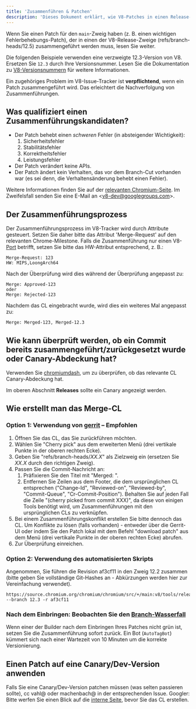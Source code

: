 ```yaml
---
title: 'Zusammenführen & Patchen'
description: 'Dieses Dokument erklärt, wie V8-Patches in einen Release-Zweig zusammengeführt werden.'
---
```

Wenn Sie einen Patch für den `main`-Zweig haben (z. B. einen wichtigen Fehlerbehebungs-Patch), der in einen der V8-Release-Zweige (refs/branch-heads/12.5) zusammengeführt werden muss, lesen Sie weiter.

Die folgenden Beispiele verwenden eine verzweigte 12.3-Version von V8. Ersetzen Sie `12.3` durch Ihre Versionsnummer. Lesen Sie die Dokumentation zu [V8-Versionsnummern](/docs/version-numbers) für weitere Informationen.

Ein zugehöriges Problem im V8-Issue-Tracker ist **verpflichtend**, wenn ein Patch zusammengeführt wird. Das erleichtert die Nachverfolgung von Zusammenführungen.

## Was qualifiziert einen Zusammenführungskandidaten?

- Der Patch behebt einen *schweren* Fehler (in absteigender Wichtigkeit):
    1. Sicherheitsfehler
    1. Stabilitätsfehler
    1. Korrektheitsfehler
    1. Leistungsfehler
- Der Patch verändert keine APIs.
- Der Patch ändert kein Verhalten, das vor dem Branch-Cut vorhanden war (es sei denn, die Verhaltensänderung behebt einen Fehler).

Weitere Informationen finden Sie auf der [relevanten Chromium-Seite](https://chromium.googlesource.com/chromium/src/+/HEAD/docs/process/merge_request.md). Im Zweifelsfall senden Sie eine E-Mail an &lt;v8-dev@googlegroups.com>.

## Der Zusammenführungsprozess

Der Zusammenführungsprozess im V8-Tracker wird durch Attribute gesteuert. Setzen Sie daher bitte das Attribut 'Merge-Request' auf den relevanten Chrome-Milestone. Falls die Zusammenführung nur einen V8-[Port](https://v8.dev/docs/ports) betrifft, setzen Sie bitte das HW-Attribut entsprechend, z. B.:

```
Merge-Request: 123
HW: MIPS,LoongArch64
```

Nach der Überprüfung wird dies während der Überprüfung angepasst zu:

```
Merge: Approved-123
oder
Merge: Rejected-123
```

Nachdem das CL eingebracht wurde, wird dies ein weiteres Mal angepasst zu:

```
Merge: Merged-123, Merged-12.3
```

## Wie kann überprüft werden, ob ein Commit bereits zusammengeführt/zurückgesetzt wurde oder Canary-Abdeckung hat?

Verwenden Sie [chromiumdash](https://chromiumdash.appspot.com/commit/), um zu überprüfen, ob das relevante CL Canary-Abdeckung hat.

Im oberen Abschnitt **Releases** sollte ein Canary angezeigt werden.

## Wie erstellt man das Merge-CL

### Option 1: Verwendung von [gerrit](https://chromium-review.googlesource.com/) – Empfohlen

1. Öffnen Sie das CL, das Sie zurückführen möchten.
1. Wählen Sie "Cherry pick" aus dem erweiterten Menü (drei vertikale Punkte in der oberen rechten Ecke).
1. Geben Sie "refs/branch-heads/*XX.X*" als Zielzweig ein (ersetzen Sie *XX.X* durch den richtigen Zweig).
1. Passen Sie die Commit-Nachricht an:
   1. Präfixieren Sie den Titel mit "Merged: ".
   1. Entfernen Sie Zeilen aus dem Footer, die dem ursprünglichen CL entsprechen ("Change-Id", "Reviewed-on", "Reviewed-by", "Commit-Queue", "Cr-Commit-Position"). Behalten Sie auf jeden Fall die Zeile "(cherry picked from commit XXX)", da diese von einigen Tools benötigt wird, um Zusammenführungen mit den ursprünglichen CLs zu verknüpfen.
1. Bei einem Zusammenführungskonflikt erstellen Sie bitte dennoch das CL. Um Konflikte zu lösen (falls vorhanden) - entweder über die Gerrit-UI oder indem Sie den Patch lokal mit dem Befehl "download patch" aus dem Menü (drei vertikale Punkte in der oberen rechten Ecke) abrufen.
1. Zur Überprüfung einreichen.

### Option 2: Verwendung des automatisierten Skripts

Angenommen, Sie führen die Revision af3cf11 in den Zweig 12.2 zusammen (bitte geben Sie vollständige Git-Hashes an - Abkürzungen werden hier zur Vereinfachung verwendet).

```
https://source.chromium.org/chromium/chromium/src/+/main:v8/tools/release/merge_to_branch_gerrit.py --branch 12.3 -r af3cf11
```

### Nach dem Einbringen: Beobachten Sie den [Branch-Wasserfall](https://ci.chromium.org/p/v8)

Wenn einer der Builder nach dem Einbringen Ihres Patches nicht grün ist, setzen Sie die Zusammenführung sofort zurück. Ein Bot (`AutoTagBot`) kümmert sich nach einer Wartezeit von 10 Minuten um die korrekte Versionierung.

## Einen Patch auf eine Canary/Dev-Version anwenden

Falls Sie eine Canary/Dev-Version patchen müssen (was selten passieren sollte), cc vahl@ oder machenbach@ in der entsprechenden Issue. Googler: Bitte werfen Sie einen Blick auf die [interne Seite](http://g3doc/company/teams/v8/patching_a_version), bevor Sie das CL erstellen.

